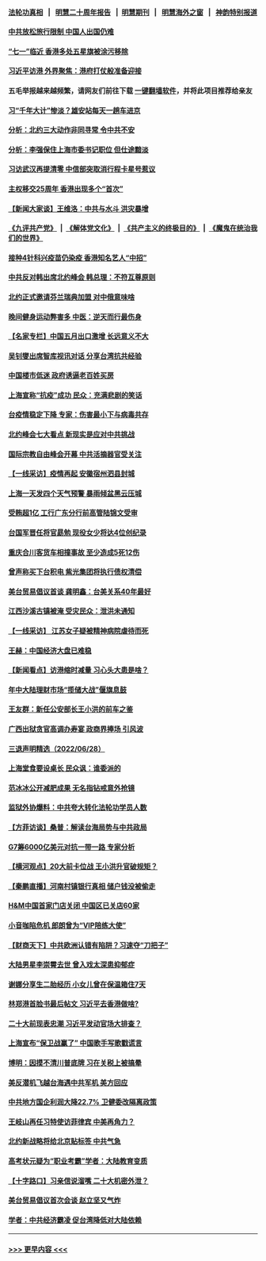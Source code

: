 #### [法轮功真相](https://github.com/gfw-breaker/truth/blob/master/README.md?t=0) &nbsp;&nbsp;|&nbsp;&nbsp; [明慧二十周年报告](https://github.com/gfw-breaker/mh-reports/blob/master/README.md?t=0) &nbsp;&nbsp;|&nbsp;&nbsp;[明慧期刊](https://github.com/gfw-breaker/mh-qikan) &nbsp;&nbsp;|&nbsp;&nbsp; [明慧海外之窗](https://github.com/gfw-breaker/mh-news/blob/master/README.md?t=0) &nbsp;&nbsp;|&nbsp;&nbsp; [神韵特别报道](https://github.com/gfw-breaker/mh-news/blob/master/shenyun.md?t=0)
#### [中共放松旅行限制 中国人出国仍难](../pages/nsc413/n13770135.md?t=06300651) 
#### [“七一”临近 香港多处五星旗被涂污移除](../pages/nsc413/n13770211.md?t=06300651) 
#### [习近平访港 外界聚焦：港府打仗般准备迎接](../pages/nsc413/n13770101.md?t=06300651) 
#### 五毛举报越来越频繁，请网友们前往下载 [一键翻墙软件](https://github.com/gfw-breaker/ssr-accounts)，并将此项目推荐给亲友
#### [习“千年大计”惨淡？雄安站每天一趟车进京](../pages/nsc413/n13770105.md?t=06300651) 
#### [分析：北约三大动作非同寻常 令中共不安](../pages/nsc413/n13770139.md?t=06300651) 
#### [分析：李强保住上海市委书记职位 但仕途黯淡](../pages/nsc413/n13770157.md?t=06300651) 
#### [习访武汉再提清零 中信部突取消行程卡星号惹议](../pages/nsc413/n13769962.md?t=06300651) 
#### [主权移交25周年 香港出现多个“首次”](../pages/nsc413/n13770117.md?t=06300651) 
#### [【新闻大家谈】王维洛：中共与水斗 洪灾暴增](../pages/nsc413/n13769655.md?t=06300651) 
#### [《九评共产党》](https://github.com/begood0513/9ping.md/blob/master/README.md) &nbsp;|&nbsp; [《解体党文化》](../../../../jtdwh.md/blob/master/README.md)  &nbsp;|&nbsp; [《共产主义的终极目的》](../../../../gczydzjmd.md/blob/master/README.md) &nbsp;|&nbsp; [《魔鬼在统治我们的世界》](../../../../mgztzwmdsj.md/blob/master/README.md) 
#### [接种4针科兴疫苗仍染疫 香港知名艺人“中招”](../pages/nsc413/n13770152.md?t=06300651) 
#### [中共反对韩出席北约峰会 韩总理：不符互尊原则](../pages/nsc413/n13770144.md?t=06300651) 
#### [北约正式邀请芬兰瑞典加盟 对中俄意味啥](../pages/nsc413/n13770053.md?t=06300651) 
#### [晚间健身运动弊害多 中医：逆天而行最伤身](../pages/nsc413/n13770133.md?t=06300651) 
#### [【名家专栏】中国五月出口激增 长远意义不大](../pages/nsc413/n13769982.md?t=06300651) 
#### [吴钊燮出席智库视讯对话 分享台湾抗共经验](../pages/nsc413/n13770047.md?t=06300651) 
#### [中国楼市低迷 政府诱逼老百姓买房](../pages/nsc413/n13770086.md?t=06300651) 
#### [上海宣称“抗疫”成功 民众：充满悲剧的笑话](../pages/nsc413/n13770034.md?t=06300651) 
#### [台疫情稳定下降 专家：伤害最小下与病毒共存](../pages/nsc413/n13769953.md?t=06300651) 
#### [北约峰会七大看点 新现实是应对中共挑战](../pages/nsc413/n13769989.md?t=06300651) 
#### [国际宗教自由峰会开幕 中共活摘器官受关注](../pages/nsc413/n13769995.md?t=06300651) 
#### [【一线采访】疫情再起 安徽宿州泗县封城](../pages/nsc413/n13769890.md?t=06300651) 
#### [上海一天发四个天气预警 暴雨倾盆黑云压城](../pages/nsc413/n13769832.md?t=06300651) 
#### [受贿超1亿 工行广东分行前高管陆锦文受审](../pages/nsc413/n13769892.md?t=06300651) 
#### [台国军晋任将官勗勉 现役女少将达4位创纪录](../pages/nsc413/n13769874.md?t=06300651) 
#### [重庆合川客货车相撞事故 至少造成5死12伤](../pages/nsc413/n13769875.md?t=06300651) 
#### [曾声称买下台积电 紫光集团将执行债权清偿](../pages/nsc413/n13769819.md?t=06300651) 
#### [美台贸易倡议首谈 龚明鑫：台美关系40年最好](../pages/nsc413/n13769663.md?t=06300651) 
#### [江西沙溪古镇被淹 受灾民众：泄洪未通知](../pages/nsc413/n13769825.md?t=06300651) 
#### [【一线采访】 江苏女子疑被精神病院虐待而死](../pages/nsc413/n13769796.md?t=06300651) 
#### [王赫：中国经济大盘已难稳](../pages/nsc413/n13769665.md?t=06300651) 
#### [【新闻看点】访港缩时减量 习心头大患是啥？](../pages/nsc413/n13769527.md?t=06300651) 
#### [年中大陆理财市场“揽储大战”偃旗息鼓](../pages/nsc413/n13769713.md?t=06300651) 
#### [王友群：新任公安部长王小洪的前车之鉴](../pages/nsc413/n13769534.md?t=06300651) 
#### [广西出狱贪官高调办寿宴 政商界捧场 引风波](../pages/nsc413/n13769688.md?t=06300651) 
#### [三退声明精选（2022/06/28）](../pages/nsc413/n13769699.md?t=06300651) 
#### [上海堂食要设桌长 民众讽：谁委派的](../pages/nsc413/n13769595.md?t=06300651) 
#### [范冰冰公开减肥成果 无名指钻戒意外抢镜](../pages/nsc413/n13769524.md?t=06300651) 
#### [监狱外协爆料：中共夸大转化法轮功学员人数](../pages/nsc413/n13769180.md?t=06300651) 
#### [【方菲访谈】桑普：解读台海局势与中共政局](../pages/nsc413/n13769381.md?t=06300651) 
#### [G7筹6000亿美元对抗一带一路 专家分析](../pages/nsc413/n13769510.md?t=06300651) 
#### [【横河观点】20大前卡位战 王小洪升官破规矩？](../pages/nsc413/n13769551.md?t=06300651) 
#### [【秦鹏直播】河南村镇银行真相 储户钱没被偷走](../pages/nsc413/n13769542.md?t=06300651) 
#### [H&M中国首家门店关闭 中国区已关店60家](../pages/nsc413/n13769577.md?t=06300651) 
#### [小音咖陷危机 郎朗曾为“VIP陪练大使”](../pages/nsc413/n13769509.md?t=06300651) 
#### [【财商天下】中共欧洲认错有陷阱？习速夺“刀把子”](../pages/nsc413/n13769414.md?t=06300651) 
#### [大陆男星李崇霄去世 曾入戏太深患抑郁症](../pages/nsc413/n13769452.md?t=06300651) 
#### [谢娜分享生二胎经历 小女儿曾在保温箱住7天](../pages/nsc413/n13769496.md?t=06300651) 
#### [林郑港首脸书最后帖文 习近平去香港做啥?](../pages/nsc413/n13769393.md?t=06300651) 
#### [二十大前现表忠潮 习近平发动官场大排查？](../pages/nsc413/n13769156.md?t=06300651) 
#### [上海宣布“保卫战赢了” 中国歌手写歌戳谎言](../pages/nsc413/n13769442.md?t=06300651) 
#### [博明：因摸不清川普底牌 习在关税上被搞晕](../pages/nsc413/n13768841.md?t=06300651) 
#### [美反潜机飞越台海遇中共军机 美方回应](../pages/nsc413/n13769433.md?t=06300651) 
#### [中共地方国企利润大降22.7% 卫健委改隔离政策](../pages/nsc413/n13769245.md?t=06300651) 
#### [王岐山再任习特使访菲律宾 中美再角力？](../pages/nsc413/n13769385.md?t=06300651) 
#### [北约新战略将给北京贴标签 中共气急](../pages/nsc413/n13769418.md?t=06300651) 
#### [高考状元疑为“职业考霸”学者：大陆教育变质](../pages/nsc413/n13769211.md?t=06300651) 
#### [【十字路口】习亲信说溜嘴 二十大机密外泄？](../pages/nsc413/n13769298.md?t=06300651) 
#### [美台贸易倡议首次会谈 赵立坚又气炸](../pages/nsc413/n13768956.md?t=06300651) 
#### [学者：中共经济霸凌 促台湾降低对大陆依赖](../pages/nsc413/n13769294.md?t=06300651) 

----
#### [ >>> 更早内容 <<< ](../indexes/nsc413-earlier.md)
